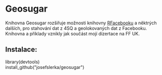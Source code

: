 <h1>Geosugar</h1>
Knihovna Geosugar rozšiřuje možnosti knihovny <a href="https://github.com/pablobarbera/Rfacebook">RFacebooku</a> a něktrých dalších, pro stahování dat z 4SQ a geolokovaných dat z Facebooku. Knihovna a příklady vznikly jak součást mojí dizertace na FF UK.
<h2>Instalace:</h2>

<p>library(devtools)
<br>install_github("josefslerka/geosugar")
